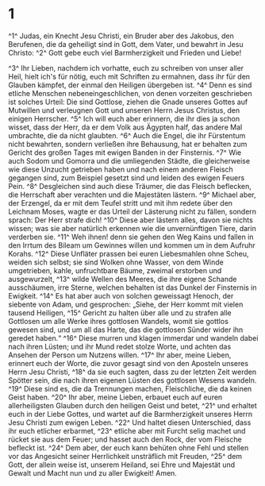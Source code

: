 # 1
^1^ Judas, ein Knecht Jesu Christi, ein Bruder aber des Jakobus, den Berufenen, die da geheiligt sind in Gott, dem Vater, und bewahrt in Jesu Christo: ^2^ Gott gebe euch viel Barmherzigkeit und Frieden und Liebe! 

^3^ Ihr Lieben, nachdem ich vorhatte, euch zu schreiben von unser aller Heil, hielt ich's für nötig, euch mit Schriften zu ermahnen, dass ihr für den Glauben kämpfet, der einmal den Heiligen übergeben ist. ^4^ Denn es sind etliche Menschen nebeneingeschlichen, von denen vorzeiten geschrieben ist solches Urteil: Die sind Gottlose, ziehen die Gnade unseres Gottes auf Mutwillen und verleugnen Gott und unseren Herrn Jesus Christus, den einigen Herrscher. ^5^ Ich will euch aber erinnern, die ihr dies ja schon wisset, dass der Herr, da er dem Volk aus Ägypten half, das andere Mal umbrachte, die da nicht glaubten. ^6^ Auch die Engel, die ihr Fürstentum nicht bewahrten, sondern verließen ihre Behausung, hat er behalten zum Gericht des großen Tages mit ewigen Banden in der Finsternis. ^7^ Wie auch Sodom und Gomorra und die umliegenden Städte, die gleicherweise wie diese Unzucht getrieben haben und nach einem anderen Fleisch gegangen sind, zum Beispiel gesetzt sind und leiden des ewigen Feuers Pein. ^8^ Desgleichen sind auch diese Träumer, die das Fleisch beflecken, die Herrschaft aber verachten und die Majestäten lästern. ^9^ Michael aber, der Erzengel, da er mit dem Teufel stritt und mit ihm redete über den Leichnam Moses, wagte er das Urteil der Lästerung nicht zu fällen, sondern sprach: Der Herr strafe dich! ^10^ Diese aber lästern alles, davon sie nichts wissen; was sie aber natürlich erkennen wie die unvernünftigen Tiere, darin verderben sie. ^11^ Weh ihnen! denn sie gehen den Weg Kains und fallen in den Irrtum des Bileam um Gewinnes willen und kommen um in dem Aufruhr Korahs. ^12^ Diese Unfläter prassen bei euren Liebesmahlen ohne Scheu, weiden sich selbst; sie sind Wolken ohne Wasser, von dem Winde umgetrieben, kahle, unfruchtbare Bäume, zweimal erstorben und ausgewurzelt, ^13^ wilde Wellen des Meeres, die ihre eigene Schande ausschäumen, irre Sterne, welchen behalten ist das Dunkel der Finsternis in Ewigkeit. ^14^ Es hat aber auch von solchen geweissagt Henoch, der siebente von Adam, und gesprochen: „Siehe, der Herr kommt mit vielen tausend Heiligen, ^15^ Gericht zu halten über alle und zu strafen alle Gottlosen um alle Werke ihres gottlosen Wandels, womit sie gottlos gewesen sind, und um all das Harte, das die gottlosen Sünder wider ihn geredet haben.“ ^16^ Diese murren und klagen immerdar und wandeln dabei nach ihren Lüsten; und ihr Mund redet stolze Worte, und achten das Ansehen der Person um Nutzens willen. ^17^ Ihr aber, meine Lieben, erinnert euch der Worte, die zuvor gesagt sind von den Aposteln unseres Herrn Jesu Christi, ^18^ da sie euch sagten, dass zu der letzten Zeit werden Spötter sein, die nach ihren eigenen Lüsten des gottlosen Wesens wandeln. ^19^ Diese sind es, die da Trennungen machen, Fleischliche, die da keinen Geist haben. ^20^ Ihr aber, meine Lieben, erbauet euch auf euren allerheiligsten Glauben durch den heiligen Geist und betet, ^21^ und erhaltet euch in der Liebe Gottes, und wartet auf die Barmherzigkeit unseres Herrn Jesu Christi zum ewigen Leben. ^22^ Und haltet diesen Unterschied, dass ihr euch etlicher erbarmet, ^23^ etliche aber mit Furcht selig machet und rücket sie aus dem Feuer; und hasset auch den Rock, der vom Fleische befleckt ist. ^24^ Dem aber, der euch kann behüten ohne Fehl und stellen vor das Angesicht seiner Herrlichkeit unsträflich mit Freuden, ^25^ dem Gott, der allein weise ist, unserem Heiland, sei Ehre und Majestät und Gewalt und Macht nun und zu aller Ewigkeit! Amen.